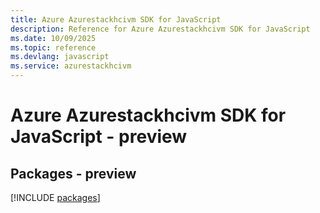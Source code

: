 ```yaml
---
title: Azure Azurestackhcivm SDK for JavaScript
description: Reference for Azure Azurestackhcivm SDK for JavaScript
ms.date: 10/09/2025
ms.topic: reference
ms.devlang: javascript
ms.service: azurestackhcivm
---
```

# Azure Azurestackhcivm SDK for JavaScript - preview
## Packages - preview
[!INCLUDE [packages](azurestackhcivm-index.md)]